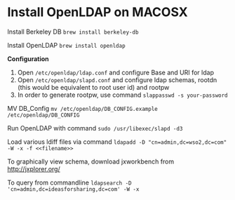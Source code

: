 # Install OpenLDAP on MACOSX
Install Berkeley DB ```brew install berkeley-db```

Install OpenLDAP ```brew install openldap```

**Configuration**
  1. Open ```/etc/openldap/ldap.conf``` and configure Base and URI for ldap
  2. Open ```/etc/openldap/slapd.conf``` and configure ldap schemas, rootdn (this would be equivalent to root user id) and rootpw
  3. In order to generate rootpw, use command ```slappasswd -s your-password```

MV DB_Config ```mv /etc/openldap/DB_CONFIG.example /etc/openldap/DB_CONFIG```

Run OpenLDAP with command ```sudo /usr/libexec/slapd -d3```

Load various ldiff files via command ```ldapadd -D "cn=admin,dc=wso2,dc=com" -W -x -f <<filename>>```

To graphically view schema, download jxworkbench from http://jxplorer.org/

To query from commandline ```ldapsearch -D 'cn=admin,dc=ideasforsharing,dc=com' -W -x```
